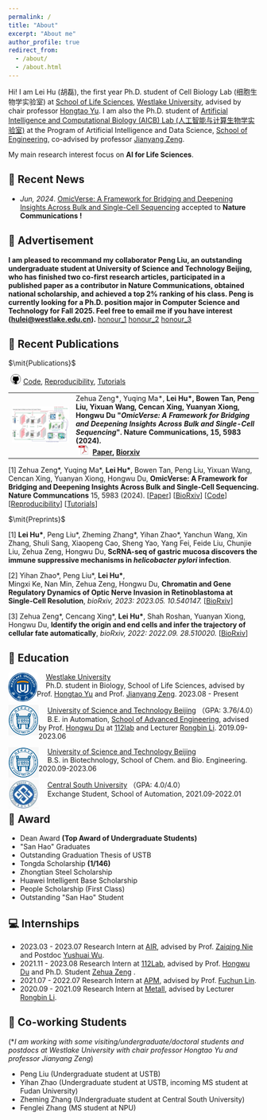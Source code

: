 ```yaml
---
permalink: /
title: "About"
excerpt: "About me"
author_profile: true
redirect_from: 
  - /about/
  - /about.html
---
```


Hi! I am Lei Hu (胡磊), the first year Ph.D. student of Cell Biology Lab (细胞生物学实验室) at [School of Life Sciences](https://sls.westlake.edu.cn/en/), [Westlake University](https://en.westlake.edu.cn/), advised by chair professor [Hongtao Yu](https://en.westlake.edu.cn/faculty/hongtao-yu.html). I am also the Ph.D. student of [Artificial Intelligence and Computational Biology (AICB) Lab (人工智能与计算生物学实验室)](https://aicb.lab.westlake.edu.cn/) at the Program of Artificial Intelligence and Data Science, [School of Engineering](https://en-soe.westlake.edu.cn/), co-advised by professor [Jianyang Zeng](https://en.westlake.edu.cn/faculty/jianyang-zeng.html). 

My main research interest focus on **AI for Life Sciences**.

## 💬 Recent News
  * *Jun,* *2024*. [OmicVerse: A Framework for Bridging and Deepening Insights Across Bulk and Single-Cell Sequencing](https://doi.org/10.1101/2023.06.06.543913) accepted to **Nature Communications !**

## 📢 Advertisement
  **I am pleased to recommand my collaborator Peng Liu, an outstanding undergraduate student at University of Science and Technology Beijing, who has finished two co-first research articles, participated in a published paper as a contributor in Nature Communications, obtained national scholarship, and achieved a top 2% ranking of his class. Peng is currently looking for a Ph.D. position major in Computer Science and Technology for Fall 2025. Feel free to email me if you have interest (hulei@westlake.edu.cn).** [honour_1](https://mp.weixin.qq.com/s/L0MvmBzMOwLtM8Mmww-pSw) [honour_2](https://mp.weixin.qq.com/s/kEeCO7zJN67Y-FH-u42GOw) [honour_3](https://mp.weixin.qq.com/s/CpEP6xngsluSuIVExhC_TA)

## 📝 Recent Publications
$\mit{Publications}$

  <table style="border: none; border-collapse: collapse;">

  <tr style="border-collapse: separate; border-spacing:none;">
    <td style="border-collapse: collapse; border: none;">
      <img src="../images/omicverse.png" width="800" />
    </td>
    <td style="border-collapse: collapse; border: none;">
      Zehua Zeng*, Yuqing Ma*, <b>Lei Hu*<b>, Bowen Tan, Peng Liu, Yixuan Wang, Cencan Xing, Yuanyan Xiong, Hongwu Du
      "<i>OmicVerse: A Framework for Bridging and Deepening Insights Across Bulk and Single-Cell Sequencing</i>".
      <b>Nature Communications</b>, 15, 5983 (2024).<br>
      <img src="https://raw.githubusercontent.com/mingsun-tse/mingsun-tse.github.io/master/images/pdf_icon.png" width="20" height="20" hspace="5">
      <span><a href="https://www.nature.com/articles/s41467-024-50194-3">Paper</a>, <a href="https://doi.org/10.1101/2023.06.06.543913">Biorxiv</a></span><br>
    </td>
      <img src="https://raw.githubusercontent.com/mingsun-tse/mingsun-tse.github.io/master/images/github_icon.png" width="20" height="20" hspace="5">
      <span><a href="https://github.com/Starlitnightly/omicverse">Code</a>, <a href="https://github.com/Starlitnightly/omicverse-reproducibility">Reproducibility</a>, <a href="starlitnightly.github.io/omicverse/">Tutorials</a></span><br>
    </td>
  </tr>

</table>

  [1] Zehua Zeng\*, Yuqing Ma\*, **Lei Hu\***, Bowen Tan, Peng Liu, Yixuan Wang, Cencan Xing, Yuanyan Xiong, Hongwu Du, **OmicVerse: A Framework for Bridging and Deepening Insights Across Bulk and Single-Cell Sequencing. Nature Communcations** 15, 5983 (2024). [[Paper](https://www.nature.com/articles/s41467-024-50194-3)] [[BioRxiv](https://doi.org/10.1101/2023.06.06.543913)] [[Code](https://github.com/Starlitnightly/omicverse)] [[Reproducibility](https://github.com/Starlitnightly/omicverse-reproducibility)] [[Tutorials](starlitnightly.github.io/omicverse/)] 

$\mit{Preprints}$

  [1] **Lei Hu\***, Peng Liu\*, Zheming Zhang\*, Yihan Zhao\*, Yanchun Wang, Xin Zhang, Shuli Sang, Xiaopeng Cao, Sheng Yao, Yang Fei, Feide Liu, Chunjie Liu, Zehua Zeng, Hongwu Du, **ScRNA-seq of gastric mucosa discovers the immune suppressive mechanisms in *helicobacter pylori* infection**.

  [2] Yihan Zhao\*, Peng Liu\*, **Lei Hu\***, Mingxi Ke, Nan Min, Zehua Zeng, Hongwu Du, **Chromatin and Gene Regulatory Dynamics of Optic Nerve Invasion in Retinoblastoma at Single-Cell Resolution**, *bioRxiv, 2023: 2023.05. 10.540147.* [[BioRxiv](https://doi.org/10.1101/2023.05.10.540147)]

  [3] Zehua Zeng\*, Cencang Xing\*, **Lei Hu\***, Shah Roshan, Yuanyan Xiong, Hongwu Du, **Identify the origin and end cells and infer the trajectory of cellular fate automatically**, *bioRxiv, 2022: 2022.09. 28.510020.* [[BioRxiv](https://doi.org/10.1101/2022.09.28.510020)]

## 📖 Education
  <img src="../images/westlake_logo.png" alt="westlake" style="zoom:9%; float: left" />&emsp; [Westlake University](https://www.westlake.edu.cn/)                           
  &emsp; Ph.D. student in Biology, School of Life Sciences, advised by Prof. [Hongtao Yu](https://en.westlake.edu.cn/faculty/hongtao-yu.html) and Prof. [Jianyang Zeng](https://en.westlake.edu.cn/faculty/jianyang-zeng.html). 2023.08 - Present

  <img src="../images/ustb.png" alt="ustb" style="zoom:28%; float: left" />&emsp; [University of Science and Technology Beijing](http://en.ustb.edu.cn/) （GPA: 3.76/4.0）      
  &emsp; B.E. in Automation, [School of Advanced Engineering](https://gcsxy.ustb.edu.cn/), advised by Prof. [Hongwu Du](http://huasheng.ustb.edu.cn/shiziduiwu/jiaoshixinxi/2020-06-10/244.html) at [112lab](https://112lab.asia/people) and Lecturer [Rongbin Li](https://metall.ustb.edu.cn/szdw/szdwxsjs/ysjsyjx1/jsszbsh1/lrb1/index.htm). 2019.09-2023.06

  <img src="../images/ustb.png" alt="westlake" style="zoom:28%; float: left" />&emsp; [University of Science and Technology Beijing](http://en.ustb.edu.cn/)    
  &emsp; B.S. in Biotechnology, School of Chem. and Bio. Engineering. 2020.09-2023.06

  <img src="../images/csu.jpg" alt="westlake" style="zoom:24%; float: left" />&emsp; [Central South University](https://en.csu.edu.cn//) （GPA: 4.0/4.0）   
  &emsp; Exchange Student, School of Automation, 2021.09-2022.01

## 👑 Award
  + Dean Award **(Top Award of Undergraduate Students)**
  + "San Hao" Graduates
  + Outstanding Graduation Thesis of USTB
  + Tongda Scholarship **(1/146)**
  + Zhongtian Steel Scholarship
  + Huawei Intelligent Base Scholarship
  + People Scholarship (First Class)
  + Outstanding "San Hao" Student 

## 💻 Internships
  * 2023.03 - 2023.07 Research Intern at [AIR](https://air.tsinghua.edu.cn/), advised by Prof. [Zaiqing Nie](https://air.tsinghua.edu.cn/info/1046/1203.htm) and Postdoc [Yushuai Wu](https://air.tsinghua.edu.cn/airtd/bsh.htm).
  * 2021.11 - 2023.08 Research Intern at [112Lab](https://112lab.asia/people), advised by Prof. [Hongwu Du](http://huasheng.ustb.edu.cn/shiziduiwu/jiaoshixinxi/2020-06-10/244.html) and Ph.D. Student [Zehua Zeng](https://github.com/Starlitnightly) .
  * 2021.07 - 2022.07 Research Intern at [APM](http://www.apm.cas.cn), advised by Prof. [Fuchun Lin](https://people.ucas.edu.cn/~linfuchun). 
  * 2020.09 - 2021.09 Research Intern at [Metall](https://metall.ustb.edu.cn/), advised by Lecturer [Rongbin Li](https://metall.ustb.edu.cn/szdw/szdwxsjs/ysjsyjx1/jsszbsh1/lrb1/index.htm). 

## 🔗 Co-working Students
(**I am working with some visiting/undergraduate/doctoral students and postdocs at Westlake University with chair professor Hongtao Yu and professor Jianyang Zeng*)
  * Peng Liu (Undergraduate student at USTB)
  * Yihan Zhao (Undergraduate student at USTB, incoming MS student at Fudan University)
  * Zheming Zhang (Undergraduate student at Central South University)
  * Fenglei Zhang (MS student at NPU)


<script type="text/javascript" id="mapmyvisitors" src="//mapmyvisitors.com/map.js?d=FfJIXGJ1rDlkpY0CchN2EcwArRmvFE6vD5wHUvzl6os&cl=ffffff&w=a"></script>